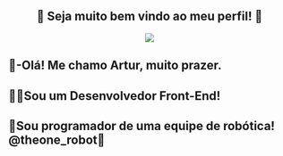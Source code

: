 <h2 align="center">
  💙 Seja muito bem vindo ao meu perfil! 💙
</h2>

<p align="center"> 
    <img src="https://readme-typing-svg.herokuapp.com?color=%2336BCF7&size=24&center=true&lines=Estudante+de+Programa%C3%A7%C3%A3o;Front-end+Developer"(https://git.io/typing-svg)>
 </p>

<h2>👾-Olá! Me chamo Artur, muito prazer.</h2>

<h2>👨‍💻Sou um Desenvolvedor Front-End!</h2>
<h2>🤖Sou programador de uma equipe de robótica! @theone_robot🖤 </h2>
